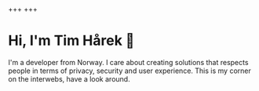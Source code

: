 +++
+++

# Hi, I'm Tim Hårek 👋

I'm a developer from Norway. I care about creating solutions that respects
people in terms of privacy, security and user experience.
This is my corner on the interwebs, have a look around.
